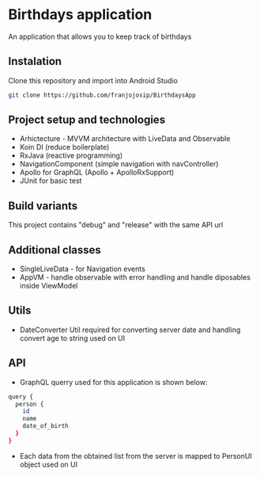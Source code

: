 # Birthdays application
An application that allows you to keep track of birthdays

## Instalation
Clone this repository and import into Android Studio
```bash
git clone https://github.com/franjojosip/BirthdaysApp
```

## Project setup and technologies
- Arhictecture - MVVM architecture with LiveData and Observable
- Koin DI (reduce boilerplate)
- RxJava (reactive programming)
- NavigationComponent (simple navigation with navController)
- Apollo for GraphQL (Apollo + ApolloRxSupport)
- JUnit for basic test

## Build variants
This project contains "debug" and "release" with the same API url

## Additional classes
- SingleLiveData - for Navigation events
- AppVM - handle observable with error handling and handle diposables inside ViewModel

## Utils
- DateConverter Util required for converting server date and handling convert age to string used on UI

## API
- GraphQL querry used for this application is shown below:
```bash
query {
  person {
    id
    name
    date_of_birth
  }
}
```
- Each data from the obtained list from the server is mapped to PersonUI object used on UI
